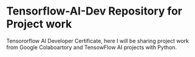 # Tensorflow-AI-Dev Repository for Project work
Tensororflow AI Developer Certificate, here I will be sharing project work from Google Colaboartory and TensowFlow AI projects with Python. 
